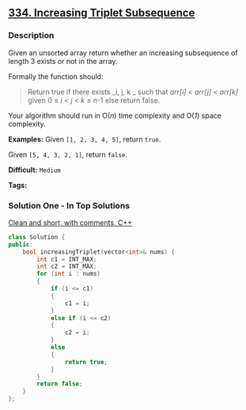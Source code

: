 ## [334. Increasing Triplet Subsequence](https://leetcode.com/problems/increasing-triplet-subsequence/description/)

### Description

Given an unsorted array return whether an increasing subsequence of length 3 exists or not in the array.

Formally the function should:

> Return true if there exists _i, j, k _
> such that _arr[i]_ < _arr[j]_ < _arr[k]_ given 0 ≤ _i_ < _j_ < _k_ ≤ _n_-1 else return false.

Your algorithm should run in O(_n_) time complexity and O(_1_) space complexity.

**Examples:**
Given `[1, 2, 3, 4, 5]`,
return `true`.

Given `[5, 4, 3, 2, 1]`,
return `false`.

**Difficult:** `Medium`

**Tags:**

### Solution One - In Top Solutions

[Clean and short, with comments, C++](https://discuss.leetcode.com/topic/37281/clean-and-short-with-comments-c)

```c++
class Solution {
public:
    bool increasingTriplet(vector<int>& nums) {
        int c1 = INT_MAX;
        int c2 = INT_MAX;
        for (int i : nums)
        {
            if (i <= c1)
            {
                c1 = i;
            }
            else if (i <= c2)
            {
                c2 = i;
            }
            else
            {
                return true;
            }
        }
        return false;
    }
};
```
